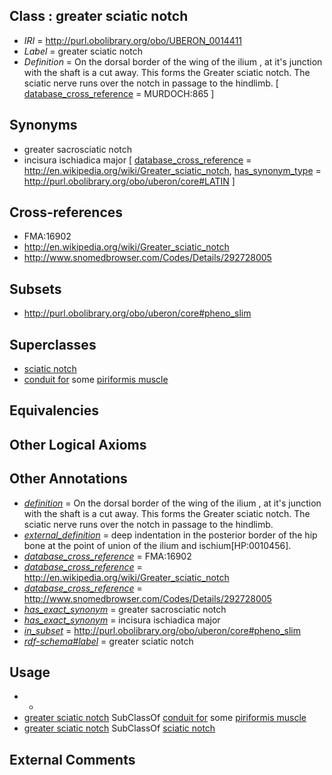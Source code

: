 
## Class : greater sciatic notch

 * *IRI* = http://purl.obolibrary.org/obo/UBERON_0014411
 * *Label* = greater sciatic notch
 * *Definition* = On the dorsal border of the wing of the ilium , at it's junction with the shaft is a cut away. This forms the Greater sciatic notch. The sciatic nerve runs over the notch in passage to the hindlimb. [ [database_cross_reference](../../ef/oboInOwl#hasDbXref.md) = MURDOCH:865 ]

## Synonyms

 * greater sacrosciatic notch
 * incisura ischiadica major [ [database_cross_reference](../../ef/oboInOwl#hasDbXref.md) = http://en.wikipedia.org/wiki/Greater_sciatic_notch, [has_synonym_type](../../pe/oboInOwl#hasSynonymType.md) = http://purl.obolibrary.org/obo/uberon/core#LATIN ]

## Cross-references

 * FMA:16902
 * http://en.wikipedia.org/wiki/Greater_sciatic_notch
 * http://www.snomedbrowser.com/Codes/Details/292728005

## Subsets

 * http://purl.obolibrary.org/obo/uberon/core#pheno_slim

## Superclasses

 * [sciatic notch](../../UBERON/30/UBERON_0014430.md)
 * [conduit for](../../core#conduit/or/core#conduit_for.md) some [piriformis muscle](../../UBERON/29/UBERON_0008529.md)

## Equivalencies


## Other Logical Axioms


## Other Annotations

 * *[definition](../../IAO/15/IAO_0000115.md)* = On the dorsal border of the wing of the ilium , at it's junction with the shaft is a cut away. This forms the Greater sciatic notch. The sciatic nerve runs over the notch in passage to the hindlimb.
 * *[external_definition](../../UBPROP/01/UBPROP_0000001.md)* = deep indentation in the posterior border of the hip bone at the point of union of the ilium and ischium[HP:0010456].
 * *[database_cross_reference](../../ef/oboInOwl#hasDbXref.md)* = FMA:16902
 * *[database_cross_reference](../../ef/oboInOwl#hasDbXref.md)* = http://en.wikipedia.org/wiki/Greater_sciatic_notch
 * *[database_cross_reference](../../ef/oboInOwl#hasDbXref.md)* = http://www.snomedbrowser.com/Codes/Details/292728005
 * *[has_exact_synonym](../../ym/oboInOwl#hasExactSynonym.md)* = greater sacrosciatic notch
 * *[has_exact_synonym](../../ym/oboInOwl#hasExactSynonym.md)* = incisura ischiadica major
 * *[in_subset](../../et/oboInOwl#inSubset.md)* = http://purl.obolibrary.org/obo/uberon/core#pheno_slim
 * *[rdf-schema#label](../../el/rdf-schema#label.md)* = greater sciatic notch

## Usage

 * -
 * [greater sciatic notch](../../UBERON/11/UBERON_0014411.md) SubClassOf [conduit for](../../core#conduit/or/core#conduit_for.md) some [piriformis muscle](../../UBERON/29/UBERON_0008529.md)
 * [greater sciatic notch](../../UBERON/11/UBERON_0014411.md) SubClassOf [sciatic notch](../../UBERON/30/UBERON_0014430.md)

## External Comments

